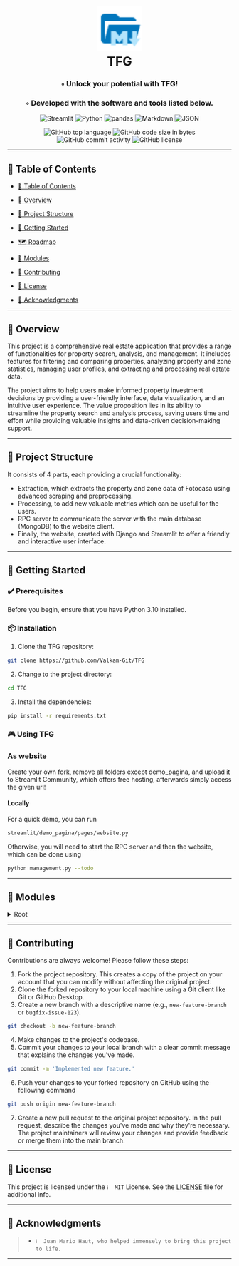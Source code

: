 
<div align="center">
<h1 align="center">
<img src="https://raw.githubusercontent.com/PKief/vscode-material-icon-theme/ec559a9f6bfd399b82bb44393651661b08aaf7ba/icons/folder-markdown-open.svg" width="100" />
<br>TFG
</h1>
<h3>◦ Unlock your potential with TFG!</h3>
<h3>◦ Developed with the software and tools listed below.</h3>

<p align="center">
<img src="https://img.shields.io/badge/Streamlit-FF4B4B.svg?style&logo=Streamlit&logoColor=white" alt="Streamlit" />
<img src="https://img.shields.io/badge/Python-3776AB.svg?style&logo=Python&logoColor=white" alt="Python" />
<img src="https://img.shields.io/badge/pandas-150458.svg?style&logo=pandas&logoColor=white" alt="pandas" />
<img src="https://img.shields.io/badge/Markdown-000000.svg?style&logo=Markdown&logoColor=white" alt="Markdown" />
<img src="https://img.shields.io/badge/JSON-000000.svg?style&logo=JSON&logoColor=white" alt="JSON" />
</p>
<img src="https://img.shields.io/github/languages/top/Valkam-Git/TFG?style&color=5D6D7E" alt="GitHub top language" />
<img src="https://img.shields.io/github/languages/code-size/Valkam-Git/TFG?style&color=5D6D7E" alt="GitHub code size in bytes" />
<img src="https://img.shields.io/github/commit-activity/m/Valkam-Git/TFG?style&color=5D6D7E" alt="GitHub commit activity" />
<img src="https://img.shields.io/github/license/Valkam-Git/TFG?style&color=5D6D7E" alt="GitHub license" />
</div>

---

## 📒 Table of Contents
- [📒 Table of Contents](#-table-of-contents)
- [📍 Overview](#-overview)
- [📂 Project Structure](#project-structure)

- [🚀 Getting Started](#-getting-started)
- [🗺 Roadmap](#-roadmap)
- [🧩 Modules](#modules)
- [🤝 Contributing](#-contributing)
- [📄 License](#-license)
- [👏 Acknowledgments](#-acknowledgments)

---

## 📍 Overview

This project is a comprehensive real estate application that provides a range of functionalities for property search, analysis, and management. It includes features for filtering and comparing properties, analyzing property and zone statistics, managing user profiles, and extracting and processing real estate data. 

The project aims to help users make informed property investment decisions by providing a user-friendly interface, data visualization, and an intuitive user experience. The value proposition lies in its ability to streamline the property search and analysis process, saving users time and effort while providing valuable insights and data-driven decision-making support.

---

## 📂 Project Structure

It consists of 4 parts, each providing a crucial functionality:

 - Extraction, which extracts the property and zone data of Fotocasa using advanced scraping and preprocessing.
 - Processing, to add new valuable metrics which can be useful for the users.
 - RPC server to communicate the server with the main database (MongoDB) to the website client.
 - Finally, the website, created with Django and Streamlit to offer a friendly and interactive user interface.

---

## 🚀 Getting Started

### ✔️ Prerequisites

Before you begin, ensure that you have Python 3.10 installed.

### 📦 Installation

1. Clone the TFG repository:
```sh
git clone https://github.com/Valkam-Git/TFG
```

2. Change to the project directory:
```sh
cd TFG
```

3. Install the dependencies:
```sh
pip install -r requirements.txt
```

### 🎮 Using TFG

### As website

Create your own fork, remove all folders except demo_pagina, and upload it to Streamlit Community, which offers free hosting, afterwards simply access the given url!

#### Locally

For a quick demo, you can run

```sh
streamlit/demo_pagina/pages/website.py
```

Otherwise, you will need to start the RPC server and then the website, which can be done using

```sh
python management.py --todo
```

---

## 🧩 Modules

<details closed><summary>Root</summary>

| File                                                                                                               | Summary                                                                                                                                                                                                                                                                                                                                                                                                                                                                                                                                                                                                                                                  |
| ---                                                                                                                | ---                                                                                                                                                                                                                                                                                                                                                                                                                                                                                                                                                                                                                                                      |
| [management.py](https://github.com/Valkam-Git/TFG/blob/main/management.py)                                         | This code snippet is a script that manages a server and a database. It accepts two arguments: "collectdata", which calls the data extraction and processing modules, and "startserver", which starts a RPC server. There is also a condition for another argument "Todo", which starts the server, runs a Django manage.py server, and runs a Streamlit frontend.                                                                                                                                                                                                                                                                                        |
| [style.css](https://github.com/Valkam-Git/TFG/blob/main/demo_pagina\style.css)                                     | The code snippet provides CSS styles for different elements in an HTML page. It includes styles for padding, font-size, background, visibility, display, and alignment. It also includes styles for specific elements with data-testid attributes. The code modifies the appearance of various components and containers.                                                                                                                                                                                                                                                                                                                                |
| [calculator.py](https://github.com/Valkam-Git/TFG/blob/main/demo_pagina\pages\calculator.py)                       | This code snippet is for a calculator-like application built using Streamlit. It allows users to estimate property investments by inputting various financial parameters such as property price, salary, savings, years of mortgage, interest rate, expenses, taxes, etc. The application then calculates metrics like total investment, mortgage details, percentage of salary, and net profitability.                                                                                                                                                                                                                                                  |
| [property_finder.py](https://github.com/Valkam-Git/TFG/blob/main/demo_pagina\pages\property_finder.py)             | The code snippet is a Streamlit application for a housing property search feature. Users can filter properties based on various criteria such as city, zone, property type, number of rooms, size, price, floor, and elevator availability. The filtered properties are displayed in an interactive table using the st_aggrid library. Users can click on a property to get more details and view the property listing.                                                                                                                                                                                                                                  |
| [property_statistics.py](https://github.com/Valkam-Git/TFG/blob/main/demo_pagina\pages\property_statistics.py)     | This code snippet is used to calculate the statistics of a property in comparison with others on its neighbourhood.                                                                                                                                                                                                                                                                                                                                                                                                                                                                                                                                                                                                                            |
| [user_profile.py](https://github.com/Valkam-Git/TFG/blob/main/demo_pagina\pages\user_profile.py)                   | The provided code snippet is a Streamlit application for managing user profile data and displaying favorite properties. It allows users to input and update their name, email, age, salary, savings, and maximum investment limit. Users can also select their bank and autonomous community. The application retrieves and displays the user's favorite properties based on their selected community and filters properties by zone, city, property type, number of rooms, and number of bathrooms. Users can view property details and click on a link to see the property ad. It uses the st_aggrid library to show the properties in a table format. |
| [website.py](https://github.com/Valkam-Git/TFG/blob/main/demo_pagina\pages\website.py)                             | This code snippet initializes a Streamlit app for InversApp, a property search and analysis tool. It sets up the UI layout with headings, logo, and four columns representing different functionalities: property finder, property statistics, zone finder, and user data management. The code also adds some empty space for visual separation.                                                                                                                                                                                                                                                                                                         |
| [zone_finder.py](https://github.com/Valkam-Git/TFG/blob/main/demo_pagina\pages\zone_finder.py)                     | This code snippet imports necessary libraries and defines the core functionalities for a "Zone Comparator" application. The application allows users to compare various zones based on rental or sales statistics. It displays the data in a table and also provides a bar chart for visualization. Users can select specific zones and sort the data based on selected statistics. The code also handles error scenarios related to internet connectivity.                                                                                                                                                                                              |
| [zone_statistics.py](https://github.com/Valkam-Git/TFG/blob/main/demo_pagina\pages\zone_statistics.py)             | The code snippet is a Streamlit application that allows users to analyze and compare various statistics of a selected zone. It retrieves zone and property data, calculates average prices, ROI, amenities, taxes, expenses, and rental income. It also displays the selected zone on a map. If an error occurs, it notifies the user. Users can switch back to the previous page.                                                                                                                                                                                                                                                                       |
| [utils.py](https://github.com/Valkam-Git/TFG/blob/main/demo_pagina\pages\modules\utils.py)                         | Module used for generic functions such as requesting data.                                                                                                                                                                                                                                                                                                                                                                                                                                                                                                                                                                                                                            |
| [extraction.py](https://github.com/Valkam-Git/TFG/blob/main/extraction\extraction.py)                              | Module used to extract data from both properties and zones.                                                                                                                                                                                                                                                                                                                                                                                                                                                                                                                                                                                                                             |
| [preprocessing.py](https://github.com/Valkam-Git/TFG/blob/main/extraction\properties\preprocessing.py)             | This code snippet connects to a MongoDB database and provides various functionalities for working with real estate properties. It includes functions for retrieving top subzones, getting locations for a given autonomous community, exploding attribute data, preprocessing the properties, removing duplicates, and saving the data to CSV, JSON, or MongoDB.                                                                                                                                                                                                                                                                                         |
| [property_extraction.py](https://github.com/Valkam-Git/TFG/blob/main/extraction\properties\property_extraction.py) | This code snippet performs property extraction for a given location. It retrieves data from the web, preprocesses it, appends it to a file and saves it to MongoDB. It supports location and autonomous community parameters for data retrieval.                                                                                                                                                                                                                                                                                                                                                                                                         |
| [scraping.py](https://github.com/Valkam-Git/TFG/blob/main/extraction\properties\scraping.py)                       | This code snippet provides functionalities for web scraping using Selenium and BeautifulSoup. It includes methods for creating and refreshing a web driver, removing cookie banners and annoying ads, handling server kicks, navigating pages and searching locations, scrolling down to load more content, extracting property data from the page, and scraping properties from multiple pages.                                                                                                                                                                                                                                                         |
| [preprocessing.py](https://github.com/Valkam-Git/TFG/blob/main/extraction\zones\preprocessing.py)                  | The code snippet loads provinces from a JSON file, updates zone names and autonomous communities, loads zones from a MongoDB collection, updates zones with province names and autonomous communities, and inserts the updated zones into the collection.                                                                                                                                                                                                                                                                                                                                                                                                |
| [scraping.py](https://github.com/Valkam-Git/TFG/blob/main/extraction\zones\scraping.py)                            | The code snippet is a script used to extract zone information from the Fotocasa website and save it in a CSV file. It uses web scraping techniques to navigate through the website, retrieve province information, and recursively gather subzones and their statistics. The extracted data is then stored in a MongoDB collection.                                                                                                                                                                                                                                                                                                                      |
| [zone_extraction.py](https://github.com/Valkam-Git/TFG/blob/main/extraction\zones\zone_extraction.py)              | The code snippet extracts information from different locations on a website called Fotocasa. It includes functions for name extraction and preprocessing of the data. The process can be time-consuming and might overwrite any previously saved information.                                                                                                                                                                                                                                                                                                                                                                                            |
| [db.sqlite3](https://github.com/Valkam-Git/TFG/blob/main/pagina\db.sqlite3)                                        | The provided code snippet contains a function that takes in three parameters: a list of numbers, a start index, and an end index. It then returns a new list containing the numbers from the original list that fall within the specified range.                                                                                                                                                                                                                                                                                                                                                                                                         |
| [manage.py](https://github.com/Valkam-Git/TFG/blob/main/pagina\manage.py)                                          | This code snippet is the main entry point for running administrative tasks in a Django project. It sets the Django settings module, imports the necessary modules, and executes the command-line arguments passed to it.                                                                                                                                                                                                                                                                                                                                                                                                                                 |
| [style.css](https://github.com/Valkam-Git/TFG/blob/main/pagina\frontend\style.css)                                 | This CSS code snippet defines various styles for different elements on a web page. It includes styles for container padding, font size, background, visibility, and font size of specific elements. It also modifies the alignment and styling of certain components.                                                                                                                                                                                                                                                                                                                                                                                    |
| [calculator.py](https://github.com/Valkam-Git/TFG/blob/main/pagina\frontend\pages\calculator.py)                   | The code snippet is for a calculator application that allows users to input various financial parameters, such as property price, salary, savings, interest rate, expenses, and more. It calculates metrics such as the total investment, mortgage amount, monthly payment, total mortgage, percentage of salary, net profit, and net profit rate. It also includes error handling for internet connection issues.                                                                                                                                                                                                                                       |
| [property_finder.py](https://github.com/Valkam-Git/TFG/blob/main/pagina\frontend\pages\property_finder.py)         | This code snippet is a Streamlit web app for a housing property search. It allows users to filter properties based on city, zone, type, rooms, square meters, and price. The filtered data is displayed in an interactive table. Clicking on a property shows more details and a link to the property listing.                                                                                                                                                                                                                                                                                                                                           |
| [property_statistics.py](https://github.com/Valkam-Git/TFG/blob/main/pagina\frontend\pages\property_statistics.py) | This code snippet is used to calculate the statistics of a property in comparison with others on its neighbourhood.                                                                                                                                                                                                                                                                                                                                                                                                                                                                                                                                                                                                                                                                      |
| [user_profile.py](https://github.com/Valkam-Git/TFG/blob/main/pagina\frontend\pages\user_profile.py)               | The provided code is for a user profile page where users can manage their data, preferences, and favorite properties. It includes input fields for user details like name, email, age, salary, savings, and maximum investment. Users can also select their bank and community. The code also displays a table of favorite properties that can be filtered based on various criteria. Users can view details of a selected property and access its advertisement.                                                                                                                                                                                        |
| [website.py](https://github.com/Valkam-Git/TFG/blob/main/pagina\frontend\pages\website.py)                         | This code snippet is for a Streamlit app called InversApp. It imports necessary modules and sets up the app's CSS style. It then initializes the session state and creates a container with a semi-transparent background. The app displays a welcome message, an image, and four columns with different functionalities related to property finding, property statistics, zone statistics, and user data management.                                                                                                                                                                                                                                    |
| [zone_finder.py](https://github.com/Valkam-Git/TFG/blob/main/pagina\frontend\pages\zone_finder.py)                 | This code snippet is a Streamlit application that allows users to compare and visualize data about different zones. The application retrieves zone data, displays it in a tabular format, and provides options to filter, select statistics, and compare zones. It also includes a bar chart visualization for comparison.                                                                                                                                                                                                                                                                                                                               |
| [zone_statistics.py](https://github.com/Valkam-Git/TFG/blob/main/pagina\frontend\pages\zone_statistics.py)         | This code snippet utilizes various modules and functions to display statistics and details about a selected zone. It starts by retrieving zone and property data, then calculates and displays metrics such as average price, ROI, price per square meter, and more. It also compares the selected zone with other zones in the city. Additionally, it provides information about property amenities, taxes, annual expenses, and rental income. It includes an interactive map displaying the selected zone's location. User-friendly buttons are available for navigation.                                                                             |                                                                                                                                                                                                                                                                                                                                                                                                                                                                                                                                                                                                                                           |
| [asgi.py](https://github.com/Valkam-Git/TFG/blob/main/pagina\inversapp\asgi.py)                                    | The code snippet is a Django ASGI configuration file that exposes the ASGI (Asynchronous Server Gateway Interface) callable as a module-level variable named "application". It sets the default Django settings module to "inversapp.settings" and retrieves the ASGI application. This file is used for deploying the Django application with ASGI servers.                                                                                                                                                                                                                                                                                             |
| [settings.py](https://github.com/Valkam-Git/TFG/blob/main/pagina\inversapp\settings.py)                            | This code snippet is the Django project settings file. It includes configuration for database, internationalization, static files, middleware, and installed apps. It also sets the secret key and debug mode. Additionally, it defines the template backends and default primary key field type.                                                                                                                                                                                                                                                                                                                                                        |
| [urls.py](https://github.com/Valkam-Git/TFG/blob/main/pagina\inversapp\urls.py)                                    | The code snippet defines URL configurations for the inversapp project. It sets up the routes for two views: get_zone_data and get_property_data. It utilizes the path function from Django's urlpatterns to map URLs to corresponding view functions.                                                                                                                                                                                                                                                                                                                                                                                                    |
| [wsgi.py](https://github.com/Valkam-Git/TFG/blob/main/pagina\inversapp\wsgi.py)                                    | This code snippet is the WSGI configuration file for the inversonapp Django project. It sets up the WSGI callable and assigns it to the variable "application". The code also specifies the Django project's settings module and sets it as the default environment variable. Summary: WSGI configuration for the inversonapp Django project, setting up the WSGI callable and default environment variable for the settings module.                                                                                                                                                                                                                     |
| [admin.py](https://github.com/Valkam-Git/TFG/blob/main/pagina\inversapprpc\admin.py)                               | The code imports the Django admin module and registers models in the admin panel.                                                                                                                                                                                                                                                                                                                                                                                                                                                                                                                                                                        |
| [apps.py](https://github.com/Valkam-Git/TFG/blob/main/pagina\inversapprpc\apps.py)                                 | The code snippet configures the "inversapprpc" app in a Django project, defining the default database field and assigning a unique name to the app.                                                                                                                                                                                                                                                                                                                                                                                                                                                                                                      |
| [models.py](https://github.com/Valkam-Git/TFG/blob/main/pagina\inversapprpc\models.py)                             | The provided code snippet imports the models module from django.db and indicates the creation of models in the code file. The snippet is otherwise incomplete and doesn't contain any specific model definition or functionality.                                                                                                                                                                                                                                                                                                                                                                                                                        |
| [RealEstate.ice](https://github.com/Valkam-Git/TFG/blob/main/pagina\inversapprpc\RealEstate.ice)                   | The code defines a RealEstate module with an exception called GenericError. It also declares an interface RealEstateInterface, which includes the methods getZoneData() and getPropertyData(). Together, these define the core functionalities of the module.                                                                                                                                                                                                                                                                                                                                                                                            |
| [RealEstate_ice.py](https://github.com/Valkam-Git/TFG/blob/main/pagina\inversapprpc\RealEstate_ice.py)             | The code snippet is a module that defines the functionality of a real estate interface. It includes methods for retrieving zone data and property data. It also defines exception classes for handling generic errors.                                                                                                                                                                                                                                                                                                                                                                                                                                   |
| [rpc_server.py](https://github.com/Valkam-Git/TFG/blob/main/pagina\inversapprpc\rpc_server.py)                     | The code snippet creates a server application that implements the RealEstateInterface. It uses MongoDB to query and access data on properties and zones. The server exposes two functions, getZoneData() and getPropertyData(), which return the respective data in JSON format. The server runs on port 12545 and can be started by executing the code.                                                                                                                                                                                                                                                                                                 |
| [tests.py](https://github.com/Valkam-Git/TFG/blob/main/pagina\inversapprpc\tests.py)                               | The code snippet imports the TestCase class from the Django test module and it’s responsible for creating tests in Django applications.                                                                                                                                                                                                                                                                                                                                                                                                                                                                                                                  |
| [views.py](https://github.com/Valkam-Git/TFG/blob/main/pagina\inversapprpc\views.py)                               | This code snippet establishes a connection with an RPC server, retrieves datasets, and provides endpoint functions for retrieving zone and property data. It also includes functions for filtering and processing properties based on frontend data.                                                                                                                                                                                                                                                                                                                                                                                                     |
| [loader.py](https://github.com/Valkam-Git/TFG/blob/main/processing\loader.py)                                      | This code snippet provides functionalities for loading, processing, and linking real estate data from a MongoDB database to a pandas DataFrame. It includes functions for loading properties and zones, handling NaN values, updating properties for each zone, and linking properties and zones datasets. It also includes functions for finding zones for a given property, finding zones by name and city, and saving data to CSV files or MongoDB.                                                                                                                                                                                                   |
| [processing.py](https://github.com/Valkam-Git/TFG/blob/main/processing\processing.py)                              | The code snippet loads properties and zones data, links datasets, updates statistics, predicts property clusters, updates zone dataset, and saves the updated data to CSV files.                                                                                                                                                                                                                                                                                                                                                                                                                                                                         |
| [property_statistics.py](https://github.com/Valkam-Git/TFG/blob/main/processing\property_statistics.py)            | This code snippet processes and updates a DataFrame of properties. It adds various statistics and metrics, such as ITP, transfer taxes, insurance, IBI, community costs, maintenance costs, and more. It also predicts the cluster of each property using K-means clustering based on the price.                                                                                                                                                                                                                                                                                                                                                         |
| [zone_statistics.py](https://github.com/Valkam-Git/TFG/blob/main/processing\zone_statistics.py)                    | The code snippet updates statistics for zones based on properties. It calculates profitability, averages, and clusters prices. It also normalizes binary stats and handles empty zone properties.                                                                                                                                                                                                                                                                                                                                                                                                                                                        |
| [RealEstate.ice](https://github.com/Valkam-Git/TFG/blob/main/rpc_server\RealEstate.ice)                            | The provided code includes a RealEstate module with an exception class and an interface. The interface, RealEstateInterface, has two methods: getZoneData returns information about zoning, and getPropertyData returns information about properties. The code is designed to handle generic errors.                                                                                                                                                                                                                                                                                                                                                     |
| [RealEstate_ice.py](https://github.com/Valkam-Git/TFG/blob/main/rpc_server\RealEstate_ice.py)                      | The code snippet provides a module called "RealEstate" which defines a RealEstateInterface. The interface includes two methods: getZoneData and getPropertyData. It also provides a Proxy class for the interface, allowing checked and unchecked casting. The code utilizes Ice, a communication protocol framework.                                                                                                                                                                                                                                                                                                                                    |
| [rpc_server.py](https://github.com/Valkam-Git/TFG/blob/main/rpc_server\rpc_server.py)                              | The provided code snippet is a server implementation for a Real Estate application. It connects to a MongoDB database and provides two functionalities:-getZoneData: Retrieves zone data from the database and returns it in JSON format.-getPropertyData: Retrieves property data from the database and returns it in JSON format.                                                                                                                                                                                                                                                                                                                      |

</details>

---

## 🤝 Contributing

Contributions are always welcome! Please follow these steps:
1. Fork the project repository. This creates a copy of the project on your account that you can modify without affecting the original project.
2. Clone the forked repository to your local machine using a Git client like Git or GitHub Desktop.
3. Create a new branch with a descriptive name (e.g., `new-feature-branch` or `bugfix-issue-123`).
```sh
git checkout -b new-feature-branch
```
4. Make changes to the project's codebase.
5. Commit your changes to your local branch with a clear commit message that explains the changes you've made.
```sh
git commit -m 'Implemented new feature.'
```
6. Push your changes to your forked repository on GitHub using the following command
```sh
git push origin new-feature-branch
```
7. Create a new pull request to the original project repository. In the pull request, describe the changes you've made and why they're necessary.
The project maintainers will review your changes and provide feedback or merge them into the main branch.

---

## 📄 License

This project is licensed under the `ℹ️  MIT` License. See the [LICENSE](https://github.com/Valkam-Git/TFG/blob/Final/LICENSE) file for additional info.

---

## 👏 Acknowledgments

> - `ℹ️  Juan Mario Haut, who helped immensely to bring this project to life.`

---
